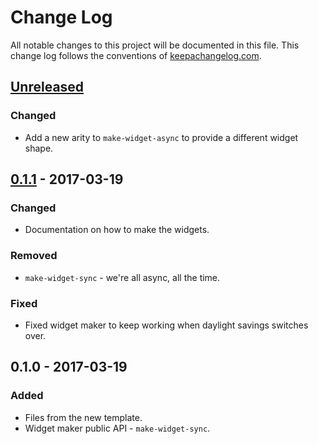 # Change Log
All notable changes to this project will be documented in this file. This change log follows the conventions of [keepachangelog.com](http://keepachangelog.com/).

## [Unreleased]
### Changed
- Add a new arity to `make-widget-async` to provide a different widget shape.

## [0.1.1] - 2017-03-19
### Changed
- Documentation on how to make the widgets.

### Removed
- `make-widget-sync` - we're all async, all the time.

### Fixed
- Fixed widget maker to keep working when daylight savings switches over.

## 0.1.0 - 2017-03-19
### Added
- Files from the new template.
- Widget maker public API - `make-widget-sync`.

[Unreleased]: https://github.com/your-name/clj-mavlink/compare/0.1.1...HEAD
[0.1.1]: https://github.com/your-name/clj-mavlink/compare/0.1.0...0.1.1
